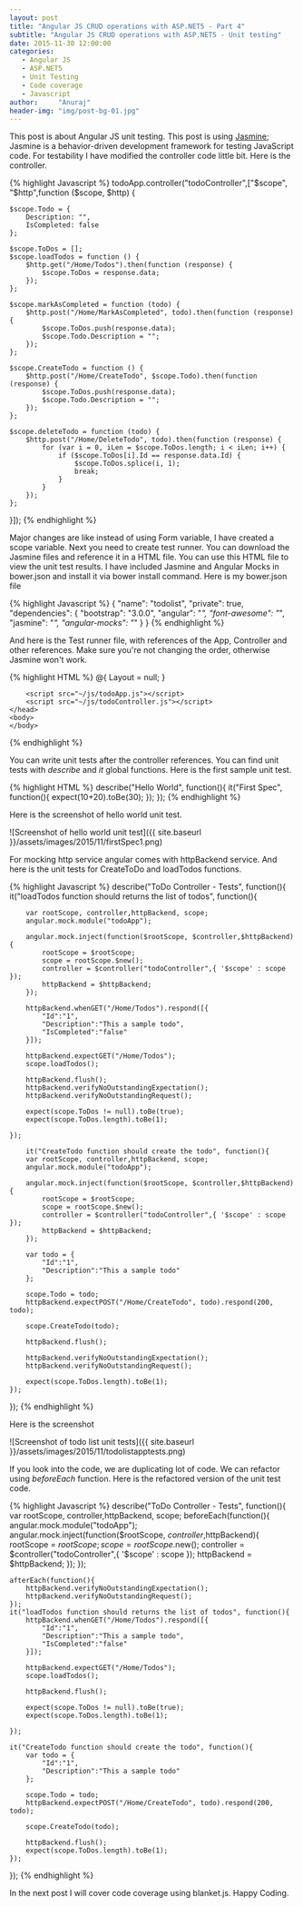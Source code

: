 ```yaml
---
layout: post
title: "Angular JS CRUD operations with ASP.NET5 - Part 4"
subtitle: "Angular JS CRUD operations with ASP.NET5 - Unit testing"
date: 2015-11-30 12:00:00
categories: 
   - Angular JS
   - ASP.NET5
   - Unit Testing
   - Code coverage
   - Javascript
author:     "Anuraj"
header-img: "img/post-bg-01.jpg"
---
```

This post is about Angular JS unit testing. This post is using [Jasmine](http://jasmine.github.io/); Jasmine is a behavior-driven development framework for testing JavaScript code. For testability I have modified the controller code little bit. Here is the controller.

{% highlight Javascript %}
todoApp.controller("todoController",["$scope", "$http",function ($scope, $http) {
	
	$scope.Todo = {
		Description: "",
		IsCompleted: false
	};
	
	$scope.ToDos = [];
	$scope.loadTodos = function () {
		$http.get("/Home/Todos").then(function (response) {
			$scope.ToDos = response.data;
		});
	};
	
	$scope.markAsCompleted = function (todo) {
		$http.post("/Home/MarkAsCompleted", todo).then(function (response) {
			$scope.ToDos.push(response.data);
			$scope.Todo.Description = "";
		});
	};

	$scope.CreateTodo = function () {
		$http.post("/Home/CreateTodo", $scope.Todo).then(function (response) {
			$scope.ToDos.push(response.data);
			$scope.Todo.Description = "";
		});
	};

	$scope.deleteTodo = function (todo) {
		$http.post("/Home/DeleteTodo", todo).then(function (response) {
			for (var i = 0, iLen = $scope.ToDos.length; i < iLen; i++) {
				if ($scope.ToDos[i].Id == response.data.Id) {
					$scope.ToDos.splice(i, 1);
					break;
				}
			}
		});
	};
}]);
{% endhighlight %}

Major changes are like instead of using Form variable, I have created a scope variable. Next you need to create test runner. You can download the Jasmine files and reference it in a HTML file. You can use this HTML file to view the unit test results. I have included Jasmine and Angular Mocks in bower.json and install it via bower install command. Here is my bower.json file

{% highlight Javascript %}
{
  "name": "todolist",
  "private": true,
  "dependencies": {
    "bootstrap": "3.0.0",
    "angular": "*",
    "font-awesome": "*",
    "jasmine": "*",
    "angular-mocks": "*"
  }
}
{% endhighlight %}

And here is the Test runner file, with references of the App, Controller and other references. Make sure you're not changing the order, otherwise Jasmine won't work.

{% highlight HTML %}
@{
    Layout = null;
}
<html>
    <head>
        <title>Test Runner</title>
        <link rel="stylesheet" type="text/css" href="~/lib/jasmine/lib/jasmine-core/jasmine.css">
        <script type="text/javascript" src="~/lib/jasmine/lib/jasmine-core/jasmine.js"></script>
        <script type="text/javascript" src="~/lib/jasmine/lib/jasmine-core/jasmine-html.js"></script>
        <script type="text/javascript" src="~/lib/jasmine/lib/jasmine-core/boot.js"></script>
        <script src="~/lib/angular/angular.min.js"></script>
        <script type="text/javascript" src="~/lib/angular-mocks/angular-mocks.js"></script>
        
        <script src="~/js/todoApp.js"></script>
        <script src="~/js/todoController.js"></script>
    </head>
    <body>
    </body>
</html>
{% endhighlight %}

You can write unit tests after the controller references. You can find unit tests with *describe* and *it* global functions. Here is the first sample unit test.

{% highlight HTML %}
describe("Hello World", function(){
    it("First Spec", function(){
        expect(10+20).toBe(30);
    }); 
});
{% endhighlight %}

Here is the screenshot of hello world unit test.

![Screenshot of hello world unit test]({{ site.baseurl }}/assets/images/2015/11/firstSpec1.png)

For mocking http service angular comes with httpBackend service. And here is the unit tests for CreateToDo and loadTodos functions.

{% highlight Javascript %}
describe("ToDo Controller - Tests", function(){
    it("loadTodos function should returns the list of todos", function(){
        
        var rootScope, controller,httpBackend, scope;
        angular.mock.module("todoApp");
        
        angular.mock.inject(function($rootScope, $controller,$httpBackend){
            rootScope = $rootScope;
            scope = rootScope.$new();
            controller = $controller("todoController",{ '$scope' : scope });
            httpBackend = $httpBackend;
        });
        
        httpBackend.whenGET("/Home/Todos").respond([{
            "Id":"1",
            "Description":"This a sample todo",
            "IsCompleted":"false"
        }]);
        
        httpBackend.expectGET("/Home/Todos");
        scope.loadTodos();
                            
        httpBackend.flush();
        httpBackend.verifyNoOutstandingExpectation();
        httpBackend.verifyNoOutstandingRequest();
        
        expect(scope.ToDos != null).toBe(true);
        expect(scope.ToDos.length).toBe(1);
        
    }); 
    
        it("CreateTodo function should create the todo", function(){
        var rootScope, controller,httpBackend, scope;
        angular.mock.module("todoApp");
        
        angular.mock.inject(function($rootScope, $controller,$httpBackend){
            rootScope = $rootScope;
            scope = rootScope.$new();
            controller = $controller("todoController",{ '$scope' : scope });
            httpBackend = $httpBackend;
        });
        
        var todo = {
            "Id":"1",
            "Description":"This a sample todo"
        };
        
        scope.Todo = todo;
        httpBackend.expectPOST("/Home/CreateTodo", todo).respond(200, todo);
        
        scope.CreateTodo(todo);                   
                            
        httpBackend.flush();
        
        httpBackend.verifyNoOutstandingExpectation();
        httpBackend.verifyNoOutstandingRequest();
        
        expect(scope.ToDos.length).toBe(1);
    }); 
});
{% endhighlight %}

Here is the screenshot 

![Screenshot of todo list unit tests]({{ site.baseurl }}/assets/images/2015/11/todolistapptests.png)

If you look into the code, we are duplicating lot of code. We can refactor using *beforeEach* function. Here is the refactored version of the unit test code.

{% highlight Javascript %}
describe("ToDo Controller - Tests", function(){
    var rootScope, controller,httpBackend, scope;
    beforeEach(function(){ 
        angular.mock.module("todoApp");
        angular.mock.inject(function($rootScope, $controller,$httpBackend){
            rootScope = $rootScope;
            scope = rootScope.$new();
            controller = $controller("todoController",{ '$scope' : scope });
            httpBackend = $httpBackend;
        });
    });
    
    afterEach(function(){
        httpBackend.verifyNoOutstandingExpectation();
        httpBackend.verifyNoOutstandingRequest();
    });
    it("loadTodos function should returns the list of todos", function(){
        httpBackend.whenGET("/Home/Todos").respond([{
            "Id":"1",
            "Description":"This a sample todo",
            "IsCompleted":"false"
        }]);
        
        httpBackend.expectGET("/Home/Todos");
        scope.loadTodos();
                            
        httpBackend.flush();
        
        expect(scope.ToDos != null).toBe(true);
        expect(scope.ToDos.length).toBe(1);
        
    }); 
    
    it("CreateTodo function should create the todo", function(){
        var todo = {
            "Id":"1",
            "Description":"This a sample todo"
        };
        
        scope.Todo = todo;
        httpBackend.expectPOST("/Home/CreateTodo", todo).respond(200, todo);
        
        scope.CreateTodo(todo);                   
                            
        httpBackend.flush();
        expect(scope.ToDos.length).toBe(1);
    }); 
});
{% endhighlight %}

In the next post I will cover code coverage using blanket.js. Happy Coding.